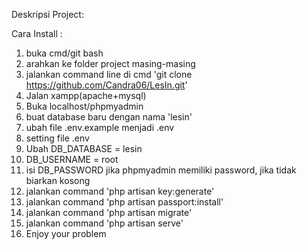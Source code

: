Deskripsi Project:


Cara Install :
1. buka cmd/git bash
2. arahkan ke folder project masing-masing
3. jalankan command line di cmd 'git clone https://github.com/Candra06/LesIn.git'
4. Jalan xampp(apache+mysql)
5. Buka localhost/phpmyadmin
6. buat database baru dengan nama 'lesin'
7. ubah file .env.example menjadi .env
8. setting file .env 
9. Ubah DB_DATABASE = lesin
10. DB_USERNAME = root
11. isi DB_PASSWORD jika phpmyadmin memiliki password, jika tidak biarkan kosong
12. jalankan command 'php artisan key:generate'
13. jalankan command 'php artisan passport:install'
14. jalankan command 'php artisan migrate'
15. jalankan command 'php artisan serve'
16. Enjoy your problem
